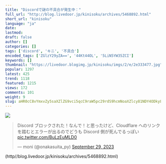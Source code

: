 ```yaml
---
title: "Discordで謎の不具合が発生中："
full_url: "http://blog.livedoor.jp/kinisoku/archives/5468892.html"
short_url: "kinisoku"
language: "ja"
date: 
lastmod: 
draft: false
author: []
categories: []
tags: ['discord', 'キニ', '不具合']
encoded_tags: ['ZGlzY29yZA==', '44Kt44OL', '5LiN5YW35ZCI']
keywords: []
thumbnail: "https://livedoor.blogimg.jp/kinisoku/imgs/2/e/2e333477.jpg"
popular: 1297
latest: 425
trend: 1118
featured: 1215
views: 172
comments: 101
weight: 9
slug: aHR0cC8vYmxvZy5saXZlZG9vci5qcC9raW5pc29rdS9hcmNoaXZlcy81NDY4ODkyLmh0bWw=
---
```


![](https://livedoor.blogimg.jp/kinisoku/imgs/2/e/2e333477.jpg)

<blockquote class='twitter-tweet'><p lang='ja' dir='ltr'>Discord ブロックされた！なんで！と思ったけど、Cloudflare へのリンクを踏むとエラーが出るのでどうも Discord 側が死んでるっぽい <a href='https//t.co/BuLzEuMLD0'>pic.twitter.com/BuLzEuMLD0</a></p>— moni (@onakasuita_py) <a href='https//twitter.com/onakasuita_py/status/1707697029865165288?ref_src=twsrc%5Etfw'>September 29, 2023</a></blockquote> 

(http//blog.livedoor.jp/kinisoku/archives/5468892.html)
